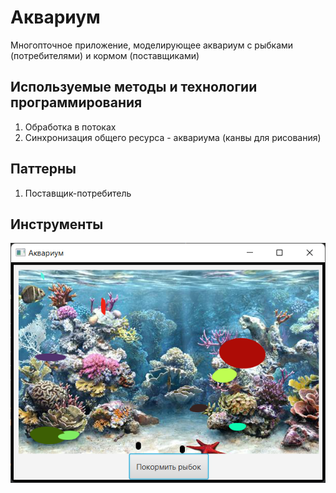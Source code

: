 # Аквариум
  Многопточное приложение, моделирующее аквариум с рыбками (потребителями) и кормом (поставщиками)
## Используемые методы и технологии программирования
  1. Обработка в потоках
  2. Синхронизация общего ресурса - аквариума (канвы для рисования)
## Паттерны 
  1. Поставщик-потребитель
## Инструменты
![Image alt](../img/Screenshot_5.png)
